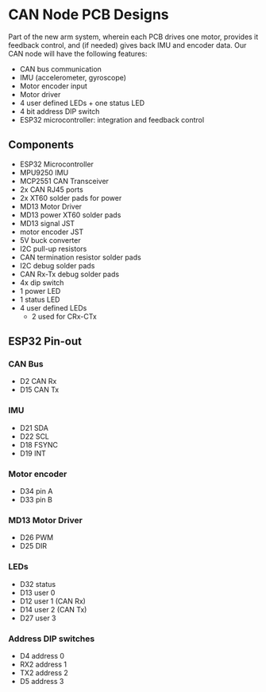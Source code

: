 # CAN Node PCB Designs

Part of the new arm system, wherein each PCB drives one motor, provides it feedback control, and (if needed) gives back IMU and encoder data. Our CAN node will have the following features:

- CAN bus communication
- IMU (accelerometer, gyroscope)
- Motor encoder input
- Motor driver
- 4 user defined LEDs + one status LED
- 4 bit address DIP switch
- ESP32 microcontroller: integration and feedback control

## Components
- ESP32 Microcontroller
- MPU9250 IMU
- MCP2551 CAN Transceiver
- 2x CAN RJ45 ports
- 2x XT60 solder pads for power
- MD13 Motor Driver
- MD13 power XT60 solder pads
- MD13 signal JST
- motor encoder JST
- 5V buck converter
- I2C pull-up resistors
- CAN termination resistor solder pads
- I2C debug solder pads
- CAN Rx-Tx debug solder pads
- 4x dip switch
- 1 power LED
- 1 status LED
- 4 user defined LEDs
    - 2 used for CRx-CTx

## ESP32 Pin-out

### CAN Bus
-  D2 CAN Rx
- D15 CAN Tx

### IMU
- D21 SDA
- D22 SCL
- D18 FSYNC
- D19 INT

### Motor encoder
- D34 pin A
- D33 pin B

### MD13 Motor Driver
- D26 PWM
- D25 DIR

### LEDs
- D32 status
- D13 user 0
- D12 user 1 (CAN Rx)
- D14 user 2 (CAN Tx)
- D27 user 3

### Address DIP switches
- D4 address 0
- RX2 address 1
- TX2 address 2
- D5 address 3